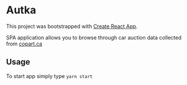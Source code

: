 # Autka 
This project was bootstrapped with [Create React App](https://github.com/facebook/create-react-app).

SPA application allows you to browse through car auction data collected from [copart.ca](http://www.copart.ca)

## Usage
To start app simply type ```yarn start```